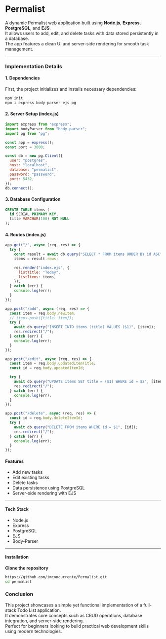 # Permalist

A dynamic Permalist web application built using **Node.js**, **Express**, **PostgreSQL**, and **EJS**.  
It allows users to add, edit, and delete tasks with data stored persistently in a database.  
The app features a clean UI and server-side rendering for smooth task management.

---

### Implementation Details

#### 1. Dependencies

First, the project initializes and installs necessary dependencies:

```bash
npm init
npm i express body-parser ejs pg
```


#### 2. Server Setup (index.js)

```javascript
import express from "express";
import bodyParser from "body-parser";
import pg from "pg";

const app = express();
const port = 3000;

const db = new pg.Client({
  user: "postgres",
  host: "localhost",
  database: "permalist",
  password: "password",
  port: 5432,
});
db.connect();
```

#### 3. Database Configuration

```sql
CREATE TABLE items (
  id SERIAL PRIMARY KEY,
  title VARCHAR(100) NOT NULL
);
```

#### 4. Routes (index.js)

```javascript
app.get("/", async (req, res) => {
  try {
    const result = await db.query("SELECT * FROM items ORDER BY id ASC");
    items = result.rows;

    res.render("index.ejs", {
      listTitle: "Today",
      listItems: items,
    });
  } catch (err) {
    console.log(err);
  }
});

app.post("/add", async (req, res) => {
  const item = req.body.newItem;
  // items.push({title: item});
  try {
    await db.query("INSERT INTO items (title) VALUES ($1)", [item]);
    res.redirect("/");
  } catch (err) {
    console.log(err);
  }
});

app.post("/edit", async (req, res) => {
  const item = req.body.updatedItemTitle;
  const id = req.body.updatedItemId;

  try {
    await db.query("UPDATE items SET title = ($1) WHERE id = $2", [item, id]);
    res.redirect("/");
  } catch (err) {
    console.log(err);
  }
});

app.post("/delete", async (req, res) => {
  const id = req.body.deleteItemId;
  try {
    await db.query("DELETE FROM items WHERE id = $1", [id]);
    res.redirect("/");
  } catch (err) {
    console.log(err);
  }
});
```

#### Features

- Add new tasks  
- Edit existing tasks  
- Delete tasks  
- Data persistence using PostgreSQL  
- Server-side rendering with EJS  

---

#### Tech Stack

- Node.js  
- Express  
- PostgreSQL  
- EJS  
- Body-Parser  

---

####  Installation

 **Clone the repository**
   ```bash
   https://github.com/imconcurrente/Permalist.git
   cd permalist
   
```
  ### Conclusion
This project showcases a simple yet functional implementation of a full-stack Todo List application.  
It demonstrates core concepts such as CRUD operations, database integration, and server-side rendering.  
Perfect for beginners looking to build practical web development skills using modern technologies.
